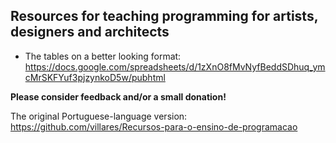 ## Resources for teaching programming for artists, designers and architects

- The tables on a better looking format:
https://docs.google.com/spreadsheets/d/1zXnO8fMvNyfBeddSDhuq_ymcMrSKFYuf3pjzynkoD5w/pubhtml

**Please consider feedback and/or a small donation!**

The original Portuguese-language version:
https://github.com/villares/Recursos-para-o-ensino-de-programacao

